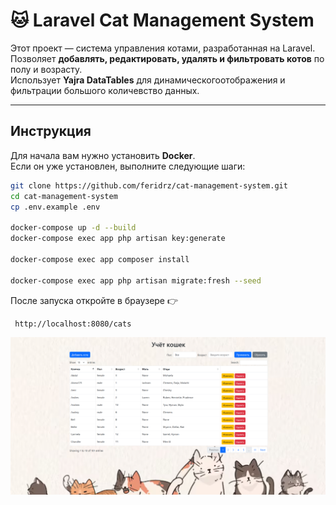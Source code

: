 # 🐱 Laravel Cat Management System

Этот проект — система управления котами, разработанная на Laravel.  
Позволяет **добавлять, редактировать, удалять и фильтровать котов** по полу и возрасту.  
Использует **Yajra DataTables** для динамическогоотображения и фильтрации большого количевство данных.  

---


## Инструкция

Для начала вам нужно установить **Docker**.  
Если он уже установлен, выполните следующие шаги:

```bash
git clone https://github.com/feridrz/cat-management-system.git
cd cat-management-system
cp .env.example .env

docker-compose up -d --build
docker-compose exec app php artisan key:generate

docker-compose exec app composer install

docker-compose exec app php artisan migrate:fresh --seed
```


После запуска откройте в браузере 👉

```console
 http://localhost:8080/cats
```

![Alt text](main_page.png)
